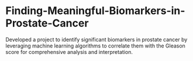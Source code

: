 # Finding-Meaningful-Biomarkers-in-Prostate-Cancer
Developed a project to identify significant biomarkers in prostate cancer by leveraging machine learning algorithms
to correlate them with the Gleason score for comprehensive analysis and interpretation.
